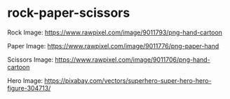 # rock-paper-scissors

Rock Image: https://www.rawpixel.com/image/9011793/png-hand-cartoon   

Paper Image: https://www.rawpixel.com/image/9011776/png-paper-hand  

Scissors Image: https://www.rawpixel.com/image/9011706/png-hand-cartoon  

Hero Image: https://pixabay.com/vectors/superhero-super-hero-hero-figure-304713/  
